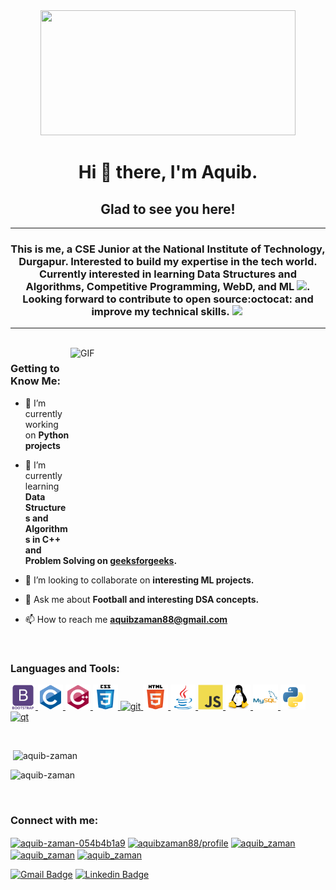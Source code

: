 <div align='center'>
  <img src="https://capsule-render.vercel.app/api?type=waving&height=200&text=Aquib%20Here!&fontAlign=75&fontAlignY=40&color=gradient" height="200" width=90%/>
  
</div>
<h1 align="center">Hi 👋 there, I'm Aquib.</h1>
<h2 align="center">Glad to see you here!</h2>
<hr>
<h3 align="center">This is me, a CSE Junior at the National Institute of Technology, Durgapur. Interested to build my expertise in the tech world. Currently interested in learning Data Structures and Algorithms, Competitive Programming, WebD, and ML <img src="https://github.com/TheDudeThatCode/TheDudeThatCode/blob/master/Assets/Developer.gif" width="30px">. Looking forward to contribute to open source:octocat: and improve my technical skills.&nbsp;<img src="https://github.com/TheDudeThatCode/TheDudeThatCode/blob/master/Assets/Designer.gif" width="36px">&nbsp</h3>
<hr>
<br>
<img align="right" alt="GIF" src="https://github.com/Gapur/Gapur/blob/master/coding.gif?raw=true" width="408" height="318" />
<h3>Getting to Know Me:</h3>

- 🔭 I’m currently working on **Python projects**

- 🌱 I’m currently learning **Data Structures and Algorithms in C++ and Problem Solving on [geeksforgeeks](https://auth.geeksforgeeks.org/user/aquibzaman88/profile).**

- 👯 I’m looking to collaborate on **interesting ML projects.**

- 💬 Ask me about **Football and interesting DSA concepts.**

- 📫 How to reach me **aquibzaman88@gmail.com**
<br>

<h3 align="left">Languages and Tools:</h3>
<p align="left"> <a href="https://getbootstrap.com" target="_blank"> <img src="https://raw.githubusercontent.com/devicons/devicon/master/icons/bootstrap/bootstrap-plain-wordmark.svg" alt="bootstrap" width="40" height="40"/> </a> <a href="https://www.cprogramming.com/" target="_blank"> <img src="https://raw.githubusercontent.com/devicons/devicon/master/icons/c/c-original.svg" alt="c" width="40" height="40"/> </a> <a href="https://www.w3schools.com/cpp/" target="_blank"> <img src="https://raw.githubusercontent.com/devicons/devicon/master/icons/cplusplus/cplusplus-original.svg" alt="cplusplus" width="40" height="40"/> </a> <a href="https://www.w3schools.com/css/" target="_blank"> <img src="https://raw.githubusercontent.com/devicons/devicon/master/icons/css3/css3-original-wordmark.svg" alt="css3" width="40" height="40"/> </a> <a href="https://git-scm.com/" target="_blank"> <img src="https://www.vectorlogo.zone/logos/git-scm/git-scm-icon.svg" alt="git" width="40" height="40"/> </a> <a href="https://www.w3.org/html/" target="_blank"> <img src="https://raw.githubusercontent.com/devicons/devicon/master/icons/html5/html5-original-wordmark.svg" alt="html5" width="40" height="40"/> </a> <a href="https://www.java.com" target="_blank"> <img src="https://raw.githubusercontent.com/devicons/devicon/master/icons/java/java-original.svg" alt="java" width="40" height="40"/> </a> <a href="https://developer.mozilla.org/en-US/docs/Web/JavaScript" target="_blank"> <img src="https://raw.githubusercontent.com/devicons/devicon/master/icons/javascript/javascript-original.svg" alt="javascript" width="40" height="40"/> </a> <a href="https://www.linux.org/" target="_blank"> <img src="https://raw.githubusercontent.com/devicons/devicon/master/icons/linux/linux-original.svg" alt="linux" width="40" height="40"/> </a> <a href="https://www.mysql.com/" target="_blank"> <img src="https://raw.githubusercontent.com/devicons/devicon/master/icons/mysql/mysql-original-wordmark.svg" alt="mysql" width="40" height="40"/> </a> <a href="https://www.python.org" target="_blank"> <img src="https://raw.githubusercontent.com/devicons/devicon/master/icons/python/python-original.svg" alt="python" width="40" height="40"/> </a> <a href="https://www.qt.io/" target="_blank"> <img src="https://upload.wikimedia.org/wikipedia/commons/0/0b/Qt_logo_2016.svg" alt="qt" width="40" height="40"/> </a> </p>
<br>

<p>&nbsp;<img align="right left" src="https://github-readme-stats.vercel.app/api?username=AQUIB-ZAMAN&show_icons=true&locale=en&theme=radical" alt="aquib-zaman" /></p>
<p><img  src="https://github-readme-stats.vercel.app/api/top-langs?username=AQUIB-ZAMAN&show_icons=true&locale=en&layout=compact&theme=radical" alt="aquib-zaman" /></p>


<br>
<div>
<h3 align="left">Connect with me:</h3>
<p align="left">
<a href="https://linkedin.com/in/aquib-zaman-054b4b1a9" target="blank"><img align="center" src="https://raw.githubusercontent.com/rahuldkjain/github-profile-readme-generator/master/src/images/icons/Social/linked-in-alt.svg" alt="aquib-zaman-054b4b1a9" height="30" width="40" /></a>
<a href="https://auth.geeksforgeeks.org/user/aquibzaman88/profile" target="blank"><img align="center" src="https://raw.githubusercontent.com/rahuldkjain/github-profile-readme-generator/master/src/images/icons/Social/geeks-for-geeks.svg" alt="aquibzaman88/profile" height="30" width="40" /></a>
<a href="https://www.codechef.com/users/aquib_zaman" target="blank"><img align="center" src="https://cdn.jsdelivr.net/npm/simple-icons@3.1.0/icons/codechef.svg" alt="aquib_zaman" height="30" width="40" /></a>
<a href="https://codeforces.com/profile/aquib_zaman" target="blank"><img align="center" src="https://cdn.jsdelivr.net/npm/simple-icons@3.0.1/icons/codeforces.svg" alt="aquib_zaman" height="30" width="40" /></a>
<a href="https://www.leetcode.com/aquib_zaman" target="blank"><img align="center" src="https://raw.githubusercontent.com/rahuldkjain/github-profile-readme-generator/master/src/images/icons/Social/leet-code.svg" alt="aquib_zaman" height="30" width="40" /></a>

</p>

[![Gmail Badge](https://img.shields.io/badge/-aquibzaman88@gmail.com-c14438?style=flat&logo=Gmail&logoColor=white)](mailto:aquibzaman88@gmail.com "Connect via Email")
[![Linkedin Badge](https://img.shields.io/badge/-Aquib%20Zaman-0072b1?style=flat&logo=Linkedin&logoColor=white)](https://www.linkedin.com/in/aquib-zaman-054b4b1a9 "Connect on LinkedIn")
</div>

<!--
**AQUIB-ZAMAN/AQUIB-ZAMAN** is a ✨ _special_ ✨ repository because its `README.md` (this file) appears on your GitHub profile.

Here are some ideas to get you started:

- 🔭 I’m currently working on ...
- 🌱 I’m currently learning ...
- 👯 I’m looking to collaborate on ...
- 🤔 I’m looking for help with ...
- 💬 Ask me about ...
- 📫 How to reach me: ...
- 😄 Pronouns: ...
- ⚡ Fun fact: ...
-->
